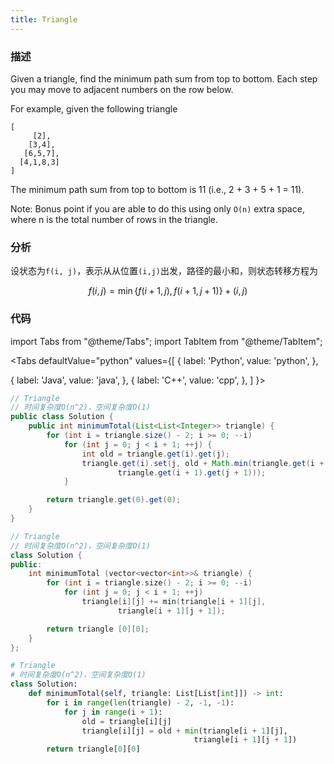```yaml
---
title: Triangle
---
```


### 描述

Given a triangle, find the minimum path sum from top to bottom. Each step you may move to adjacent numbers on the row below.

For example, given the following triangle

```
[
     [2],
    [3,4],
   [6,5,7],
  [4,1,8,3]
]
```

The minimum path sum from top to bottom is 11 (i.e., 2 + 3 + 5 + 1 = 11).

Note: Bonus point if you are able to do this using only `O(n)` extra space, where n is the total number of rows in the triangle.

### 分析

设状态为`f(i, j)`，表示从从位置`(i,j)`出发，路径的最小和，则状态转移方程为

$$
f(i,j)=\min\left\{f(i+1,j),f(i+1,j+1)\right\}+(i,j)
$$

### 代码

import Tabs from "@theme/Tabs";
import TabItem from "@theme/TabItem";

<Tabs
defaultValue="python"
values={[
{ label: 'Python', value: 'python', },

{ label: 'Java', value: 'java', },
{ label: 'C++', value: 'cpp', },
]
}>
<TabItem value="java">

```java
// Triangle
// 时间复杂度O(n^2)，空间复杂度O(1)
public class Solution {
    public int minimumTotal(List<List<Integer>> triangle) {
        for (int i = triangle.size() - 2; i >= 0; --i)
            for (int j = 0; j < i + 1; ++j) {
                int old = triangle.get(i).get(j);
                triangle.get(i).set(j, old + Math.min(triangle.get(i + 1).get(j),
                        triangle.get(i + 1).get(j + 1)));
            }

        return triangle.get(0).get(0);
    }
}
```

</TabItem>
<TabItem value="cpp">

```cpp
// Triangle
// 时间复杂度O(n^2)，空间复杂度O(1)
class Solution {
public:
    int minimumTotal (vector<vector<int>>& triangle) {
        for (int i = triangle.size() - 2; i >= 0; --i)
            for (int j = 0; j < i + 1; ++j)
                triangle[i][j] += min(triangle[i + 1][j],
                        triangle[i + 1][j + 1]);

        return triangle [0][0];
    }
};
```

</TabItem>

<TabItem value="python">

```python
# Triangle
# 时间复杂度O(n^2)，空间复杂度O(1)
class Solution:
    def minimumTotal(self, triangle: List[List[int]]) -> int:
        for i in range(len(triangle) - 2, -1, -1):
            for j in range(i + 1):
                old = triangle[i][j]
                triangle[i][j] = old + min(triangle[i + 1][j],
                                         triangle[i + 1][j + 1])
        return triangle[0][0]
```

</TabItem>
</Tabs>
